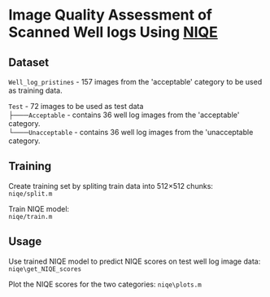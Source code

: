 # Image Quality Assessment of Scanned Well logs Using [NIQE](https://ieeexplore.ieee.org/document/6353522/)



## Dataset
`Well_log_pristines` - 157 images from the 'acceptable' category to be used as training data.

`Test` - 72 images to be used as test data   
├───`Acceptable` - contains 36 well log images from the 'acceptable' category.   
└───`Unacceptable` - contains 36 well log images from the 'unacceptable category.   

## Training
Create training set by spliting train data into 512×512 chunks:  
`niqe/split.m`  

Train NIQE model:  
`niqe/train.m`  

## Usage
Use trained NIQE model to predict NIQE scores on test well log image data:  
`niqe\get_NIQE_scores`

 Plot the NIQE scores for the two categories:
 `niqe\plots.m`


